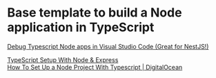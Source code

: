 # Base template to build a Node application in TypeScript

[Debug Typescript Node apps in Visual Studio Code (Great for NestJS!)](https://www.youtube.com/watch?v=f3i9b3uK00U)   

[TypeScript Setup With Node & Express](https://www.youtube.com/watch?v=zRo2tvQpus8)   
[How To Set Up a Node Project With Typescript | DigitalOcean](https://www.digitalocean.com/community/tutorials/setting-up-a-node-project-with-typescript)   